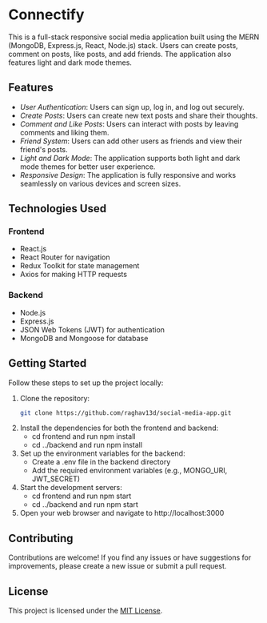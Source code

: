 # Connectify

This is a full-stack responsive social media application built using the MERN (MongoDB, Express.js, React, Node.js) stack. Users can create posts, comment on posts, like posts, and add friends. The application also features light and dark mode themes.

## Features

- *User Authentication*: Users can sign up, log in, and log out securely.
- *Create Posts*: Users can create new text posts and share their thoughts.
- *Comment and Like Posts*: Users can interact with posts by leaving comments and liking them.
- *Friend System*: Users can add other users as friends and view their friend's posts.
- *Light and Dark Mode*: The application supports both light and dark mode themes for better user experience.
- *Responsive Design*: The application is fully responsive and works seamlessly on various devices and screen sizes.

## Technologies Used

### Frontend

- React.js
- React Router for navigation
- Redux Toolkit for state management
- Axios for making HTTP requests

### Backend

- Node.js
- Express.js
- JSON Web Tokens (JWT) for authentication
- MongoDB and Mongoose for database

## Getting Started

Follow these steps to set up the project locally:

1. Clone the repository:
    ```bash
   git clone https://github.com/raghav13d/social-media-app.git
3. Install the dependencies for both the frontend and backend:
   - cd frontend and run npm install
   - cd ../backend and run npm install
4. Set up the environment variables for the backend:
   - Create a .env file in the backend directory
   - Add the required environment variables (e.g., MONGO_URI, JWT_SECRET)
5. Start the development servers:
   - cd frontend and run npm start
   - cd ../backend and run npm start
6. Open your web browser and navigate to http://localhost:3000

## Contributing

Contributions are welcome! If you find any issues or have suggestions for improvements, please create a new issue or submit a pull request.

## License

This project is licensed under the [MIT License](LICENSE).
